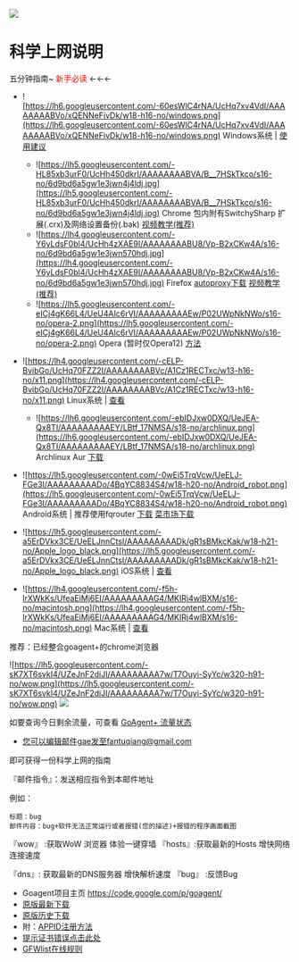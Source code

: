 [![](https://lh6.googleusercontent.com/-lBEPjV2gqEw/UZ3t3FkEl9I/AAAAAAAAA-8/D0_QBC5tbhs/w600-h227-no/fuckwall.png)](https://gitcafe.com/kawaiiushio/smartladder/tarball/master)


# 科学上网说明 #

五分钟指南~ <font color='red'>新手必读</font>  ←←←

  * ![https://lh6.googleusercontent.com/-60esWlC4rNA/UcHq7xv4VdI/AAAAAAAABVo/xQENNeFivDk/w18-h16-no/windows.png](https://lh6.googleusercontent.com/-60esWlC4rNA/UcHq7xv4VdI/AAAAAAAABVo/xQENNeFivDk/w18-h16-no/windows.png) Windows系统 |  [使用建议](https://code.google.com/p/smartladder/wiki/Remove360)
    * ![https://lh5.googleusercontent.com/-HL85xb3urF0/UcHh450dkrI/AAAAAAAABVA/B__7HSkTkco/s16-no/6d9bd6a5gw1e3jwn4j4ldj.jpg](https://lh5.googleusercontent.com/-HL85xb3urF0/UcHh450dkrI/AAAAAAAABVA/B__7HSkTkco/s16-no/6d9bd6a5gw1e3jwn4j4ldj.jpg) Chrome 包内附有SwitchySharp 扩展(.crx)及网络设置备份(.bak)     [视频教学(推荐)](http://pan.baidu.com/share/link?shareid=419476&uk=18653279)
    * ![https://lh4.googleusercontent.com/-Y6yLdsF0bl4/UcHh4zXAE9I/AAAAAAAABU8/Vp-B2xCKw4A/s16-no/6d9bd6a5gw1e3jwn570hdj.jpg](https://lh4.googleusercontent.com/-Y6yLdsF0bl4/UcHh4zXAE9I/AAAAAAAABU8/Vp-B2xCKw4A/s16-no/6d9bd6a5gw1e3jwn570hdj.jpg) Firefox [autoproxy下载](http://pan.baidu.com/s/1o6k9VOu)  [视频教学(推荐)](http://pan.baidu.com/share/link?shareid=2464514633&uk=18653279)
    * ![https://lh5.googleusercontent.com/-eICj4gK66L4/UeU4AIc6rVI/AAAAAAAAAEw/P02UWpNkNWo/s16-no/opera-2.png](https://lh5.googleusercontent.com/-eICj4gK66L4/UeU4AIc6rVI/AAAAAAAAAEw/P02UWpNkNWo/s16-no/opera-2.png) Opera (暂时仅Opera12)  [方法](https://skydrive.live.com/redir?resid=25133E62F9A30554!141)

  * ![https://lh4.googleusercontent.com/-cELP-BvibGo/UcHq70FZZ2I/AAAAAAAABVc/A1Cz1RECTxc/w13-h16-no/x11.png](https://lh4.googleusercontent.com/-cELP-BvibGo/UcHq70FZZ2I/AAAAAAAABVc/A1Cz1RECTxc/w13-h16-no/x11.png) Linux系统 | [查看](https://code.google.com/p/smartladder/wiki/GoagentForLinux)
    * ![https://lh6.googleusercontent.com/-ebIDJxw0DXQ/UeJEA-Qx8TI/AAAAAAAAAEY/LBtf_17NMSA/s18-no/archlinux.png](https://lh6.googleusercontent.com/-ebIDJxw0DXQ/UeJEA-Qx8TI/AAAAAAAAAEY/LBtf_17NMSA/s18-no/archlinux.png) Archlinux Aur [下载](https://aur.archlinux.org/packages/smartladder/)

  * ![https://lh5.googleusercontent.com/-0wEi5TrqVcw/UeELJ-FGe3I/AAAAAAAAADo/4BqYC8834S4/w18-h20-no/Android_robot.png](https://lh5.googleusercontent.com/-0wEi5TrqVcw/UeELJ-FGe3I/AAAAAAAAADo/4BqYC8834S4/w18-h20-no/Android_robot.png) Android系统 | 推荐使用fqrouter [下载](https://s3-ap-southeast-1.amazonaws.com/fqrouter/fqrouter-latest.apk) [菜市场下载](https://play.google.com/store/apps/details?id=fq.router2)

  * ![https://lh5.googleusercontent.com/-a5ErDVkx3CE/UeELJnnCtsI/AAAAAAAAADk/gR1sBMkcKak/w18-h21-no/Apple_logo_black.png](https://lh5.googleusercontent.com/-a5ErDVkx3CE/UeELJnnCtsI/AAAAAAAAADk/gR1sBMkcKak/w18-h21-no/Apple_logo_black.png) iOS系统 | [查看](http://www.mei521.com/?p=14635)

  * ![https://lh4.googleusercontent.com/-f5h-lrXWkKs/UfeaEiMj6EI/AAAAAAAAAG4/MKIRj4wlBXM/s16-no/macintosh.png](https://lh4.googleusercontent.com/-f5h-lrXWkKs/UfeaEiMj6EI/AAAAAAAAAG4/MKIRj4wlBXM/s16-no/macintosh.png) Mac系统 | [查看](https://skydrive.live.com/redir?resid=25133E62F9A30554!141)

推荐：已经整合goagent+的chrome浏览器

![https://lh5.googleusercontent.com/-sK7XT6svkI4/UZeJnF2diJI/AAAAAAAAA7w/T7Ouyi-SyYc/w320-h91-no/wow.png](https://lh5.googleusercontent.com/-sK7XT6svkI4/UZeJnF2diJI/AAAAAAAAA7w/T7Ouyi-SyYc/w320-h91-no/wow.png)
[![](https://lh4.googleusercontent.com/-k9lqm8dyErM/UYIW2Tu-2rI/AAAAAAAAA6A/qCXjzBBQFBE/w79-h36-no/QQ%25E6%2588%25AA%25E5%259B%25BE20130502153137.png)](http://haruyuki.duapp.com/)



如要查询今日剩余流量，可查看 [GoAgent+ 流量状态](https://wowbrowser-xchrome.rhcloud.com/r/?ref=smartladder) 

  * 您可以编辑邮件gae发至fantuqiang@gmail.com

即可获得一份科学上网的指南

『邮件指令』：发送相应指令到本邮件地址

例如：
```
标题：bug
邮件内容：bug+软件无法正常运行或者报错(您的描述)+报错的程序画面截图
```

『wow』 :获取WoW 浏览器 体验一键穿墙
『hosts』:获取最新的Hosts 增快网络连接速度

『dns』: 获取最新的DNS服务器 增快解析速度
『bug』 :反馈Bug




  * Goagent项目主页 https://code.google.com/p/goagent/
  * [原版最新下载](https://nodeload.github.com/goagent/goagent/legacy.zip/3.0)
  * [原版历史下载](https://github.com/goagent/goagent/tags)
  * 附：[APPID注册方法](https://skydrive.live.com/redir?resid=25133E62F9A30554!121)
  * [提示证书错误点击此处](http://tieba.baidu.com/p/1850173327)
  * [GFWlist在线规则](http://git.oschina.net/kawaiiushio/misc/raw/master/gfvvlist.txt)